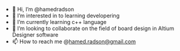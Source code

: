 - 👋 Hi, I’m @hamedradson
- 👀 I’m interested in to learning developering
- 🌱 I’m currently learning c++ language
- 💞️ I’m looking to collaborate on the field of board design in Altium Designer software
- 📫 How to reach me @hamed.radson@gmail.com

<!---
hamedradson/hamedradson is a ✨ special ✨ repository because its `README.md` (this file) appears on your GitHub profile.
You can click the Preview link to take a look at your changes.
--->
